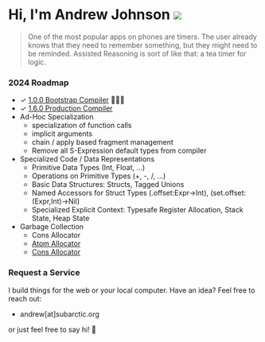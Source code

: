 # Hi, I'm Andrew Johnson ![](https://komarev.com/ghpvc/?username=andrew-johnson-4)

> One of the most popular apps on phones are timers. The user already knows that they need to remember something, but they might need to be reminded. Assisted Reasoning is sort of like that: a tea timer for logic.

### 2024 Roadmap

* ✓ [1.0.0 Bootstrap Compiler](https://github.com/andrew-johnson-4/-/releases/tag/1.0.0) 🥳🎉🎁
* ✓ [1.6.0 Production Compiler](https://github.com/andrew-johnson-4/-/releases/tag/1.6.0)
* Ad-Hoc Specialization
  * specialization of function calls
  * implicit arguments
  * chain / apply based fragment management
  * Remove all S-Expression default types from compiler
* Specialized Code / Data Representations
  * Primitive Data Types (Int, Float, ...)
  * Operations on Primitive Types (+, -, /, ...)
  * Basic Data Structures: Structs, Tagged Unions
  * Named Accessors for Struct Types (.offset:Expr->Int), (set.offset:(Expr,Int)->Nil)
  * Specialized Explicit Context: Typesafe Register Allocation, Stack State, Heap State
* Garbage Collection
  * Cons Allocator
  * [Atom Allocator](https://github.com/andrew-johnson-4/lm_skip_list_atom_allocator)
  * [Cons Allocator](https://github.com/andrew-johnson-4/lm_generational_cons_allocator)


### Request a Service

I build things for the web or your local computer. Have an idea? Feel free to reach out:
* andrew[at]subarctic.org

or just feel free to say hi! 👋
